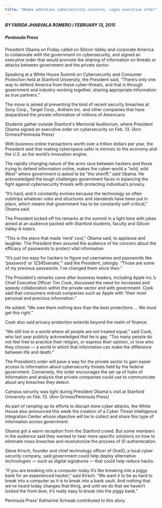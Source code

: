 ```yaml
---
title: "Obama addresses cybersecurity concerns, signs executive order"
---
```


##### BY FARIDA JHABVALA ROMERO / FEBRUARY 13, 2015

##### Peninsula Press


President Obama on Friday called on Silicon Valley and corporate America to collaborate with the government on cybersecurity, and signed an executive order that would promote the sharing of information on threats or attacks between government and the private sector.

Speaking at a White House Summit on Cybersecurity and Consumer Protection held at Stanford University, the President said, “There’s only one way to defend America from these cyber-threats, and that is through government and industry working together, sharing appropriate information as true partners.”

The move is aimed at preventing the kind of recent security breaches at Sony Corp., Target Corp., Anthem Inc. and other companies that have jeopardized the private information of millions of Americans.

Students gather outside Stanford's Memorial Auditorium, where President Obama signed an executive order on cybersecurity on Feb. 13. (Ann Grimes/Peninsula Press)


With business online transactions worth over a trillion dollars per year, the President said that making cyberspace safer is intrinsic to the economy and the U.S. as the world’s innovation engine.

The rapidly changing nature of the arms race between hackers and those trying to defend information online, makes the cyber-world a “wild, wild West” where government is asked to be “the sheriff,” said Obama. He acknowledged the tough challenges government faces in balancing the fight against cybersecurity threats with protecting individual’s privacy.

“It’s hard, and it constantly evolves because the technology so often outstrips whatever rules and structures and standards have been put in place, which means that government has to be constantly self-critical,” Obama said.

The President kicked off his remarks at the summit in a light tone with jokes aimed at an audience packed with Stanford students, faculty and Silicon Valley A-listers.

“This is the place that made ‘nerd’ cool,” Obama said, to applause and laughter. The President then assured the audience of his concern about the efficacy of passwords to protect vital information.

“It’s just too easy for hackers to figure out usernames and passwords like ‘password’ or 12345senate,’” said the President, jokingly. “Those are some of my previous passwords. I’ve changed them since then.”


The President’s remarks came after business leaders, including Apple Inc.’s Chief Executive Officer Tim Cook, discussed the need for increased and speedy collaboration within the private sector and with government. Cook said that consumers entrust companies such as Apple with “their most personal and precious information.”

He added: “We owe them nothing less than the best protections … We must get this right.”

Cook also said privacy protection extends beyond the realm of finance.

“We still live in a world where all people are not treated equal,” said Cook, who last year publicly acknowledged that he is gay. “Too many people do not feel free to practice their religion, or express their opinion, or love who they choose — a world in which that information can make the difference between life and death.”

The President’s order will pave a way for the private sector to gain easier access to information about cybersecurity threats held by the federal government. Conversely, the order encourages the set up of hubs of information and analysis that private companies could use to communicate about any breaches they detect.

Campus security was tight during President Obama's visit at Stanford University on Feb. 13. (Ann Grimes/Peninsula Press)

As part of ramping up its efforts to disrupt more cyber attacks, the White House also announced this week the creation of a Cyber Threat Intelligence Integration Center whose objective will be to collect and share this type of information across government.

Obama got a warm reception from the Stanford crowd. But some members in the audience said they wanted to hear more specific solutions on how to eliminate mass breaches and revolutionize the process of ID authentication.

Steve Kirsch, founder and chief technology officer of OneID, a local cyber security company, said government could help deploy alternative technologies — such as digital signatures — that could help reduce hacks.

“If you are breaking into a computer today it’s like breaking into a piggy bank for an experienced hacker,” said Kirsch. “We want it to be as hard to break into a computer as it is to break into a bank vault. And nothing that we’ve heard today changes that thing, and until we do that we haven’t locked the front door, it’s really easy to break into the piggy bank.”

Peninsula Press’ Katharine Schwab contributed to this story.